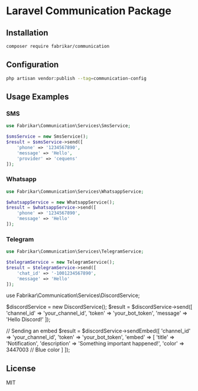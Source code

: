 # Laravel Communication Package

## Installation
```bash
composer require fabrikar/communication
```

## Configuration
```bash
php artisan vendor:publish --tag=communication-config
```

## Usage Examples

### SMS
```php
use Fabrikar\Communication\Services\SmsService;

$smsService = new SmsService();
$result = $smsService->send([
    'phone' => '1234567890',
    'message' => 'Hello',
    'provider' => 'cequens'
]);
```

### Whatsapp
```php
use Fabrikar\Communication\Services\WhatsappService;

$whatsappService = new WhatsappService();
$result = $whatsappService->send([
    'phone' => '1234567890',
    'message' => 'Hello'
]);
```

### Telegram
```php
use Fabrikar\Communication\Services\TelegramService;

$telegramService = new TelegramService();
$result = $telegramService->send([
    'chat_id' => '-1001234567890',
    'message' => 'Hello'
]);
```
use Fabrikar\Communication\Services\DiscordService;

$discordService = new DiscordService();
$result = $discordService->send([
    'channel_id' => 'your_channel_id',
    'token' => 'your_bot_token',
    'message' => 'Hello Discord!'
]);

// Sending an embed
$result = $discordService->sendEmbed([
    'channel_id' => 'your_channel_id',
    'token' => 'your_bot_token',
    'embed' => [
        'title' => 'Notification',
        'description' => 'Something important happened!',
        'color' => 3447003 // Blue color
    ]
]);


## License
MIT